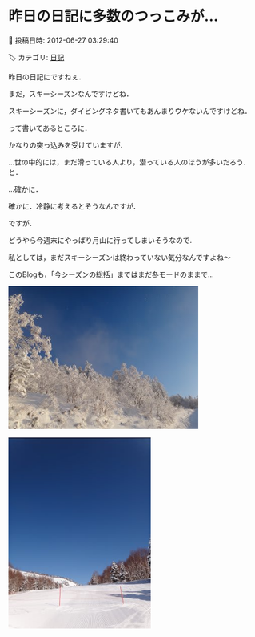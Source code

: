 # 昨日の日記に多数のつっこみが…

📅 投稿日時: 2012-06-27 03:29:40

🏷️ カテゴリ: [日記](cc4b5682fb7b8b144980957a978653fb0.md)

昨日の日記にですねぇ．





まだ，スキーシーズンなんですけどね．


スキーシーズンに，ダイビングネタ書いてもあんまりウケないんですけどね．





って書いてあるところに．


かなりの突っ込みを受けていますが．


…世の中的には，まだ滑っている人より，潜っている人のほうが多いだろう．と．





…確かに．





確かに．冷静に考えるとそうなんですが．


ですが．





どうやら今週末にやっぱり月山に行ってしまいそうなので.


私としては，まだスキーシーズンは終わっていない気分なんですよね～





このBlogも，「今シーズンの総括」まではまだ冬モードのままで…







![277acf3408691b2cecd5b2e0fa7783b0.jpg](images/277acf3408691b2cecd5b2e0fa7783b0.jpg)









![f1891978c48eec020e3ceb5ec814ec0a.jpg](images/f1891978c48eec020e3ceb5ec814ec0a.jpg)
